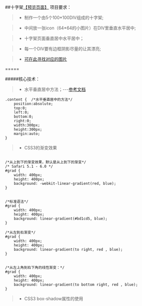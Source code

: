 ##十字架[【预览页面】](http://htmlpreview.github.io/?https://github.com/Linny1637314031/jikexueyuan-work/blob/master/test-02/01-css3-cross/ten.html)
项目要求：

>* 制作一个由5个100*100DIV组成的十字架;

>* 中间放一张icon（64*64的小图片）在DIV里垂直水平居中;

>* 十字架页面垂直居中水平居中；

>* 每一个DIV要有边框阴影尽量的让其漂亮;

>* [可在此寻找对应的图片](http://www.easyicon.net/ )

=====

#####核心技术：

>* 水平垂直居中方法；---[参考文档](http://blog.csdn.net/a7282787/article/details/51034440)
```
.content {  /*水平垂直居中的方法*/
	position:absolute;
	top:0;
	left:0;
	bottom:0;
	right:0;
	width:300px;
	height:300px;
	margin:auto;
}
```

>* CSS3的渐变效果

```

/*从上到下的渐变效果，默认是从上到下的渐变*/
/* Safari 5.1 - 6.0 */
#grad {
	width: 400px;
	height: 400px;
	background: -webkit-linear-gradient(red, blue);
}


/*标准语法*/
#grad {
	width: 400px;
	height: 400px;
	background: linear-gradient(#bd1cd5, blue);
} 

/*从左到右渐变*/
#grad {
	width: 400px;
	height: 400px;
	background: linear-gradient(to right, red , blue);
} 


/*从左上角到右下角的线性渐变：*/
#grad {
	width: 400px;
	height: 400px;
	background: linear-gradient(to bottom right, red , blue);
} 

```

>* CSS3 box-shadow属性的使用
